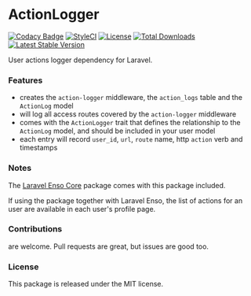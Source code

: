 <!--h-->
# ActionLogger

[![Codacy Badge](https://api.codacy.com/project/badge/Grade/dc3819bf2c654b3d8dcaaed8898b214f)](https://www.codacy.com/app/laravel-enso/ActionLogger?utm_source=github.com&amp;utm_medium=referral&amp;utm_content=laravel-enso/ActionLogger&amp;utm_campaign=Badge_Grade)
[![StyleCI](https://styleci.io/repos/85554059/shield?branch=master)](https://styleci.io/repos/85554059)
[![License](https://poser.pugx.org/laravel-enso/actionlogger/license)](https://https://packagist.org/packages/laravel-enso/actionlogger)
[![Total Downloads](https://poser.pugx.org/laravel-enso/actionlogger/downloads)](https://packagist.org/packages/laravel-enso/actionlogger)
[![Latest Stable Version](https://poser.pugx.org/laravel-enso/actionlogger/version)](https://packagist.org/packages/laravel-enso/actionlogger)
<!--/h-->

User actions logger dependency for Laravel.

### Features

- creates the `action-logger` middleware, the `action_logs` table and the `ActionLog` model
- will log all access routes covered by the `action-logger` middleware
- comes with the `ActionLogger` trait that defines the relationship to the `ActionLog` model, and should be included in your user model
- each entry will record `user_id`, `url`, `route` name, http `action` verb and timestamps

### Notes

The [Laravel Enso Core](https://github.com/laravel-enso/Core) package comes with this package included.

If using the package together with Laravel Enso,  the list of actions for an user are available in each user's profile page.

<!--h-->
### Contributions

are welcome. Pull requests are great, but issues are good too.

### License

This package is released under the MIT license.
<!--/h-->